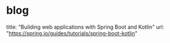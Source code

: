 # blog

title: "Building web applications with Spring Boot and Kotlin"
url: "https://spring.io/guides/tutorials/spring-boot-kotlin"
